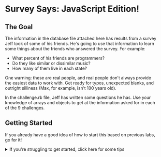 # Survey Says: JavaScript Edition!

## The Goal

The information in the database file attached here has results from a survey Jeff took of some of his friends. He's going to use that information to learn some things about the friends who answered the survey. For example:
* What percent of his friends are programmers?
* Do they like similar or dissimilar music?
* How many of them live in each state?

One warning: these are real people, and real people don't always provide the easiest data to work with. Get ready for typos, unexpected blanks, and outright silliness (Max, for example, isn't 100 years old).

In the challenge.rb file, Jeff has written some questions he has. Use your knowledge of arrays and objects to get at the information asked for in each of the 9 challenges.

## Getting Started

If you already have a good idea of how to start this based on previous labs, go for it!


<details>
  <summary> If you're struggling to get started, click here for some tips </summary>

  #### Try to get a feel for the shape of the data by adding the three puts statements below to the challenge.js file:

  ```Ruby
  # All the survey responses are stored in an array called "people".
  console.log(people)
  console.log("THE FIRST PERSON IS:")
  console.log(people[0])
  
  # 1. Print out the name of the first person who responded to the survey
  ```

  Then preview the data in the console when you preview the index.html.

  You'll notice that the real trouble is that it's providing WAY more than that person's name. It's providing their entire object.

  That means the answer to challenge 1 will look something like this:

  ```Ruby
  # 1. Print out the name of the first person who responded to the survey
  puts people[0]["some_string_here"]
  ```

</details>
<br>

